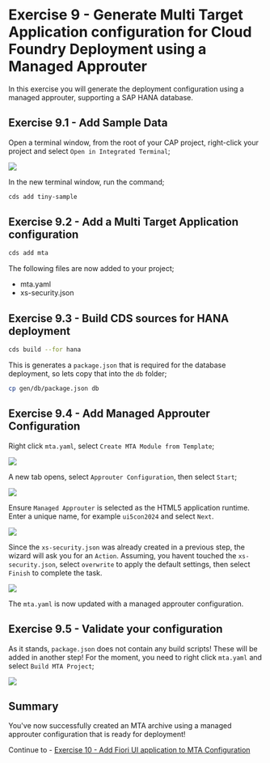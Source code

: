 
# Exercise 9 - Generate Multi Target Application configuration for Cloud Foundry Deployment using a Managed Approuter

In this exercise you will generate the deployment configuration using a managed approuter, supporting a SAP HANA database.

## Exercise 9.1 - Add Sample Data

Open a terminal window, from the root of your CAP project, right-click your project and select `Open in Integrated Terminal`;

![](./images/image1.png)

In the new terminal window, run the command;

```bash
cds add tiny-sample
```

## Exercise 9.2 - Add a Multi Target Application configuration

```bash
cds add mta
```

The following files are now added to your project;

* mta.yaml
* xs-security.json

## Exercise 9.3 - Build CDS sources for HANA deployment

```bash
cds build --for hana
```

This is generates a `package.json` that is required for the database deployment, so lets copy that into the `db` folder;

```bash
cp gen/db/package.json db
```

## Exercise 9.4 - Add Managed Approuter Configuration

Right click `mta.yaml`, select `Create MTA Module from Template`;

![](./images/image2.png)

A new tab opens, select `Approuter Configuration`, then select `Start`;

![](./images/image3.png)

Ensure `Managed Approuter` is selected as the HTML5 application runtime. Enter a unique name, for example `ui5con2024` and select `Next`.

![](./images/image4.png)

Since the `xs-security.json` was already created in a previous step, the wizard will ask you for an `Action`. Assuming, you havent touched the `xs-security.json`, select `overwrite` to apply the default settings, then select `Finish` to complete the task.

![](./images/image5.png)

The `mta.yaml` is now updated with a managed approuter configuration.

## Exercise 9.5 - Validate your configuration

As it stands, `package.json` does not contain any build scripts! These will be added in another step! For the moment, you need to right click `mta.yaml` and select `Build MTA Project`;

![](./images/image6.png)

## Summary

You've now successfully created an MTA archive using a managed approuter configuration that is ready for deployment!

Continue to - [Exercise 10 - Add Fiori UI application to MTA Configuration](../ex10/README.md)

